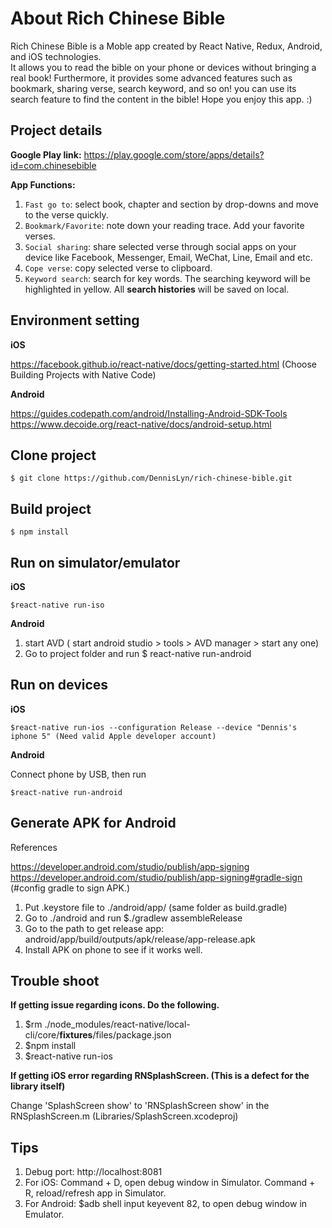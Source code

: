 # About Rich Chinese Bible

Rich Chinese Bible is a Moble app created by React Native, Redux, Android, and iOS technologies. <br/>
It allows you to read the bible on your phone or devices without bringing a real book! Furthermore, it provides some advanced features such as bookmark, sharing verse, search keyword, and so on! you can use its search feature to find the content in the bible! Hope you enjoy this app. :)

## Project details

**Google Play link:** https://play.google.com/store/apps/details?id=com.chinesebible <br/>

**App Functions:**
1. `Fast go to`: select book, chapter and section by drop-downs and move to the verse quickly.
2. `Bookmark/Favorite`: note down your reading trace. Add your favorite verses.
3. `Social sharing`: share selected verse through social apps on your device like Facebook, Messenger, Email, WeChat, Line, Email and etc.
4. `Cope verse`: copy selected verse to clipboard.
5. `Keyword search`: search for key words. The searching keyword will be highlighted in yellow. All **search histories** will be saved on local.

## Environment setting

**iOS**

https://facebook.github.io/react-native/docs/getting-started.html (Choose Building Projects with Native Code)

**Android**

https://guides.codepath.com/android/Installing-Android-SDK-Tools <br/>
https://www.decoide.org/react-native/docs/android-setup.html


## Clone project
```
$ git clone https://github.com/DennisLyn/rich-chinese-bible.git
```

## Build project
```
$ npm install
```

## Run on simulator/emulator

**iOS**
```
$react-native run-iso
```

**Android**

1. start AVD ( start android studio > tools > AVD manager > start any one)
2. Go to project folder and run $ react-native run-android

## Run on devices

**iOS**
```
$react-native run-ios --configuration Release --device "Dennis's iphone 5" (Need valid Apple developer account)
```
**Android**

Connect phone by USB, then run
```
$react-native run-android
```

## Generate APK for Android

References

https://developer.android.com/studio/publish/app-signing <br/>
https://developer.android.com/studio/publish/app-signing#gradle-sign (#config gradle to sign APK.)

1. Put .keystore file to ./android/app/ (same folder as build.gradle)
2. Go to ./android and run $./gradlew assembleRelease
3. Go to the path to get release app: android/app/build/outputs/apk/release/app-release.apk
4. Install APK on phone to see if it works well.

## Trouble shoot

**If getting issue regarding icons. Do the following.**

1. $rm ./node_modules/react-native/local-cli/core/__fixtures__/files/package.json
2. $npm install
3. $react-native run-ios

**If getting iOS error regarding RNSplashScreen. (This is a defect for the library itself)**

Change 'SplashScreen show' to 'RNSplashScreen show' in the RNSplashScreen.m (Libraries/SplashScreen.xcodeproj)

## Tips

1. Debug port: http://localhost:8081
2. For iOS: Command + D, open debug window in Simulator. Command + R, reload/refresh app in Simulator.
3. For Android: $adb shell input keyevent 82, to open debug window in Emulator.
